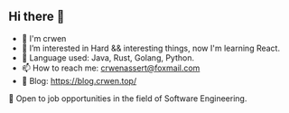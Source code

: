## Hi there 👋

<!--
**crwen/crwen** is a ✨ _special_ ✨ repository because its `README.md` (this file) appears on your GitHub profile.

Here are some ideas to get you started:

- 🔭 I’m currently working on ...
- 🌱 I’m currently learning ...
- 👯 I’m looking to collaborate on ...
- 🤔 I’m looking for help with ...
- 💬 Ask me about ...
- 📫 How to reach me: ...
- 😄 Pronouns: ...
- ⚡ Fun fact: ...
-->

- 👋 I'm crwen
- 🌱 I’m interested in Hard && interesting things, now I'm learning React.
- 🍥 Language used: Java, Rust, Golang, Python.
- 📫 How to reach me: crwenassert@foxmail.com
- 📝 Blog: https://blog.crwen.top/


👋 Open to job opportunities in the field of Software Engineering.

